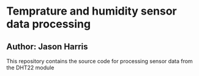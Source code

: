 # Temprature and humidity sensor data processing

## Author: Jason Harris

This repository contains the source code for processing sensor data from the DHT22 module
